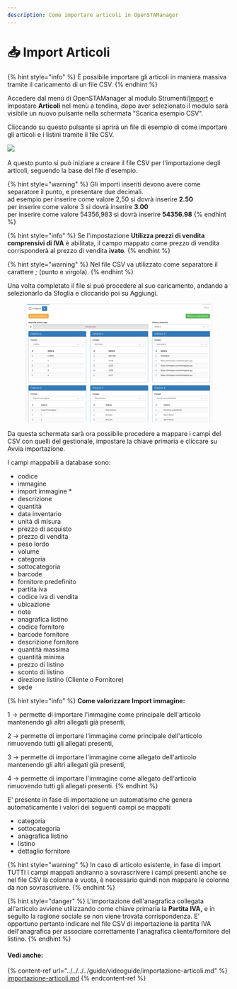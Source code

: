 ```yaml
---
description: Come importare articoli in OpenSTAManager
---
```


# 📥 Import Articoli

{% hint style="info" %}
È possibile importare gli articoli in maniera massiva tramite il caricamento di un file CSV.
{% endhint %}

Accedere dal menù di OpenSTAManager al modulo Strumenti/[Import](./) e impostare **Articoli** nel menù a tendina, dopo aver selezionato il modulo sarà visibile un nuovo pulsante nella schermata "Scarica esempio CSV".

Cliccando su questo pulsante si aprirà un file di esempio di come importare gli articoli e i listini tramite il file CSV.

![](https://firebasestorage.googleapis.com/v0/b/gitbook-x-prod.appspot.com/o/spaces%2F-LZJeLg23eVDvrCv74U7-887967055%2Fuploads%2Fe7Aad6qn1TB3J72HMwdI%2Ffile.png?alt=media)

A questo punto si può iniziare a creare il file CSV per l'importazione degli articoli, seguendo la base del file d'esempio.

{% hint style="warning" %}
Gli importi inseriti devono avere come separatore il punto, e presentare due decimali.\
ad esempio per inserire come valore 2,50 si dovrà inserire **2.50**\
per inserire come valore 3 si dovrà inserire **3.00**\
per inserire come valore 54356,983 si dovrà inserire **54356.98**
{% endhint %}

{% hint style="info" %}
Se l'impostazione **Utilizza prezzi di vendita comprensivi di IVA** è abilitata, il campo mappato come prezzo di vendita corrisponderà al prezzo di vendita **ivato**.
{% endhint %}

{% hint style="warning" %}
Nel file CSV va utilizzato come separatore il carattere _;_ (punto e virgola).
{% endhint %}

Una volta completato il file si può procedere al suo caricamento, andando a selezionarlo da Sfoglia e cliccando poi su Aggiungi.

<figure><img src="../../../../.gitbook/assets/immagine (710).png" alt=""><figcaption></figcaption></figure>

Da questa schermata sarà ora possibile procedere a mappare i campi del CSV con quelli del gestionale, impostare la chiave primaria e cliccare su Avvia importazione.

I campi mappabili a database sono:

* codice
* immagine
* import immagine \*
* descrizione
* quantità
* data inventario
* unità di misura
* prezzo di acquisto
* prezzo di vendita
* peso lordo
* volume
* categoria
* sottocategoria
* barcode
* fornitore predefinito
* partita iva
* codice iva di vendita
* ubicazione
* note
* anagrafica listino
* codice fornitore
* barcode fornitore
* descrizione fornitore
* quantità massima
* quantità minima
* prezzo di listino
* sconto di listino
* direzione listino (Cliente o Fornitore)
* sede&#x20;

{% hint style="info" %}
**Come valorizzare Import immagine:**

1 -> permette di importare l'immagine come principale dell'articolo mantenendo gli altri allegati già presenti,

2 -> permette di importare l'immagine come principale dell'articolo rimuovendo tutti gli allegati presenti,

3 -> permette di importare l'immagine come allegato dell'articolo mantenendo gli altri allegati già presenti,

4 -> permette di importare l'immagine come allegato dell'articolo rimuovendo tutti gli allegati presenti.
{% endhint %}

E' presente in fase di importazione un automatismo che genera automaticamente i valori dei seguenti campi se mappati:

* categoria
* sottocategoria
* anagrafica listino
* listino
* dettaglio fornitore

{% hint style="warning" %}
In caso di articolo esistente, in fase di import TUTTI i campi mappati andranno a sovrascrivere i campi presenti anche se nel file CSV la colonna è vuota, è necessario quindi non mappare le colonne da non sovrascrivere.
{% endhint %}

{% hint style="danger" %}
L'importazione dell'anagrafica collegata all'articolo avviene utilizzando come chiave primaria la **Partita IVA,** e in seguito la ragione sociale se non viene trovata corrispondenza. E' opportuno pertanto indicare nel file CSV di importazione la partita IVA dell'anagrafica per associare correttamente l'anagrafica cliente/fornitore del listino.&#x20;
{% endhint %}

#### Vedi anche:&#x20;

{% content-ref url="../../../../guide/videoguide/importazione-articoli.md" %}
[importazione-articoli.md](../../../../guide/videoguide/importazione-articoli.md)
{% endcontent-ref %}
